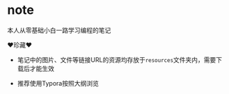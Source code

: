 # note
本人从零基础小白一路学习编程的笔记

❤珍藏❤



* 笔记中的图片、文件等链接URL的资源均存放于`resources`文件夹内，需要下载后才能生效

* 推荐使用Typora按照大纲浏览
